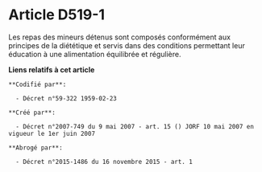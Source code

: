 # Article D519-1

Les repas des mineurs détenus sont composés conformément aux principes de la diététique et servis dans des conditions
permettant leur éducation à une alimentation équilibrée et régulière.

**Liens relatifs à cet article**

	**Codifié par**:

	  - Décret n°59-322 1959-02-23

	**Créé par**:

	  - Décret n°2007-749 du 9 mai 2007 - art. 15 () JORF 10 mai 2007 en vigueur le 1er juin 2007

	**Abrogé par**:

	  - Décret n°2015-1486 du 16 novembre 2015 - art. 1

